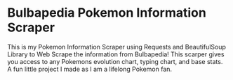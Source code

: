 # Bulbapedia Pokemon Information Scraper 
This is my Pokemon Information Scraper using Requests and BeautifulSoup Library to Web Scrape the information from Bulbapedia! This scarper gives you access to any Pokemons evolution chart, typing chart, and base stats. A fun little project I made as I am a lifelong Pokemon fan.
